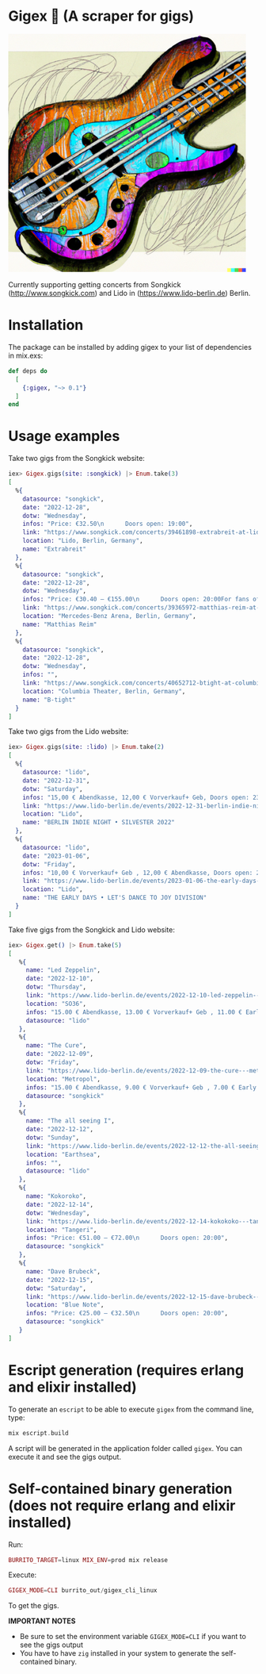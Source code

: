 # Gigex 🎸 (A scraper for gigs)

![A pleasant drawing of a sunburst bass guitar with violet, green and blue gradients](bass-guitar-drawing-640x480.png)


Currently supporting getting concerts from Songkick (http://www.songkick.com)
and Lido in (https://www.lido-berlin.de) Berlin.

# Installation

The package can be installed by adding gigex to your list of dependencies in mix.exs:

```elixir
def deps do
  [
    {:gigex, "~> 0.1"}
  ]
end
```

# Usage examples


Take two gigs from the Songkick website:

```elixir
iex> Gigex.gigs(site: :songkick) |> Enum.take(3)
[
  %{
    datasource: "songkick",
    date: "2022-12-28",
    dotw: "Wednesday",
    infos: "Price: €32.50\n      Doors open: 19:00",
    link: "https://www.songkick.com/concerts/39461898-extrabreit-at-lido",
    location: "Lido, Berlin, Germany",
    name: "Extrabreit"
  },
  %{
    datasource: "songkick",
    date: "2022-12-28",
    dotw: "Wednesday",
    infos: "Price: €30.40 – €155.00\n      Doors open: 20:00For fans of: Pop and Rock.",
    link: "https://www.songkick.com/concerts/39365972-matthias-reim-at-mercedesbenz-arena",
    location: "Mercedes-Benz Arena, Berlin, Germany",
    name: "Matthias Reim"
  },
  %{
    datasource: "songkick",
    date: "2022-12-28",
    dotw: "Wednesday",
    infos: "",
    link: "https://www.songkick.com/concerts/40652712-btight-at-columbia-theater",
    location: "Columbia Theater, Berlin, Germany",
    name: "B-tight"
  }
]
```

Take two gigs from the Lido website:

```elixir
iex> Gigex.gigs(site: :lido) |> Enum.take(2)
[
  %{
    datasource: "lido",
    date: "2022-12-31",
    dotw: "Saturday",
    infos: "15,00 € Abendkasse, 12,00 € Vorverkauf+ Geb, Doors open: 23:55",
    link: "https://www.lido-berlin.de/events/2022-12-31-berlin-indie-night---silvester-2022",
    location: "Lido",
    name: "BERLIN INDIE NIGHT • SILVESTER 2022"
  },
  %{
    datasource: "lido",
    date: "2023-01-06",
    dotw: "Friday",
    infos: "10,00 € Vorverkauf+ Geb , 12,00 € Abendkasse, Doors open: 23:59",
    link: "https://www.lido-berlin.de/events/2023-01-06-the-early-days---let-s-dance-to-joy-division",
    location: "Lido",
    name: "THE EARLY DAYS • LET'S DANCE TO JOY DIVISION"
  }
]
```


Take five gigs from the Songkick and Lido website:

```elixir
iex> Gigex.get() |> Enum.take(5)
[
   %{
     name: "Led Zeppelin",
     date: "2022-12-10",
     dotw: "Thursday",
     link: "https://www.lido-berlin.de/events/2022-12-10-led-zeppelin---so36",
     location: "SO36",
     infos: "15.00 € Abendkasse, 13.00 € Vorverkauf+ Geb , 11.00 € Early Bird+ Geb, Doors open: 20:00",
     datasource: "lido"
   },
   %{
     name: "The Cure",
     date: "2022-12-09",
     dotw: "Friday",
     link: "https://www.lido-berlin.de/events/2022-12-09-the-cure---metropol",
     location: "Metropol",
     infos: "15.00 € Abendkasse, 9.00 € Vorverkauf+ Geb , 7.00 € Early Bird+ Geb, Doors open: 20:00",
     datasource: "songkick"
   },
   %{
     name: "The all seeing I",
     date: "2022-12-12",
     dotw: "Sunday",
     link: "https://www.lido-berlin.de/events/2022-12-12-the-all-seeing-i---earthsea",
     location: "Earthsea",
     infos: "",
     datasource: "lido"
   },
   %{
     name: "Kokoroko",
     date: "2022-12-14",
     dotw: "Wednesday",
     link: "https://www.lido-berlin.de/events/2022-12-14-kokokoko---tangeri",
     location: "Tangeri",
     infos: "Price: €51.00 – €72.00\n      Doors open: 20:00",
     datasource: "songkick"
   },
   %{
     name: "Dave Brubeck",
     date: "2022-12-15",
     dotw: "Saturday",
     link: "https://www.lido-berlin.de/events/2022-12-15-dave-brubeck---blue-note",
     location: "Blue Note",
     infos: "Price: €25.00 – €32.50\n      Doors open: 20:00",
     datasource: "songkick"
   }
]
```

# Escript generation (requires erlang and elixir installed)

To generate an `escript` to be able to execute `gigex` from the command line, type:

```elixir
mix escript.build
```

A script will be generated in the application folder called `gigex`.
You can execute it and see the gigs output.

# Self-contained binary generation (does not require erlang and elixir installed)

Run:

```elixir
BURRITO_TARGET=linux MIX_ENV=prod mix release
```

Execute:

```elixir
GIGEX_MODE=CLI burrito_out/gigex_cli_linux
```

To get the gigs.

**IMPORTANT NOTES**

* Be sure to set the environment variable `GIGEX_MODE=CLI` if you want to see the gigs output
* You have to have `zig` installed in your system to generate the self-contained binary.
